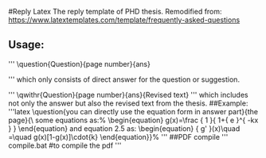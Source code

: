 #Reply Latex
The reply template of PHD thesis. Remodified from:
https://www.latextemplates.com/template/frequently-asked-questions
## Usage:
'''
\question{Question}{page number}{ans}

'''
which only consists of direct answer for the question or suggestion.

'''
\qwithr{Question}{page number}{ans}{Revised text}
'''
which includes not only the answer but also the revised text from the thesis.
##Example:
'''latex
\question{you can directly use the equation form in answer part}{the page}{\\ some equations as:%
\begin{equation}
	g(x)=\frac { 1 }{ 1+{ e }^{ -kx } } 
\end{equation}
and equation 2.5 as:
\begin{equation}
	{ g' }(x)\quad =\quad g(x)[1-g(x)]\cdot{k}
\end{equation}}%
'''
##PDF compile
''' 
compile.bat #to compile the pdf
'''
